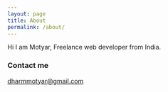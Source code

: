 ```yaml
---
layout: page
title: About
permalink: /about/
---
```


Hi I am Motyar, Freelance web developer from India.

### Contact me

[dharmmotyar@gmail.com](mailto:dharmmotyar@gmail.com)
